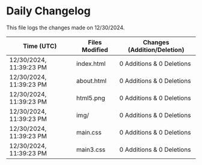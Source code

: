 # Daily Changelog

This file logs the changes made on 12/30/2024.

| Time (UTC)             | Files Modified                    | Changes (Addition/Deletion) |
|------------------------|-----------------------------------|-----------------------------|
| 12/30/2024, 11:39:23 PM | index.html | 0 Additions & 0 Deletions |
| 12/30/2024, 11:39:23 PM | about.html | 0 Additions & 0 Deletions |
| 12/30/2024, 11:39:23 PM | html5.png | 0 Additions & 0 Deletions |
| 12/30/2024, 11:39:23 PM | img/ | 0 Additions & 0 Deletions |
| 12/30/2024, 11:39:23 PM | main.css | 0 Additions & 0 Deletions |
| 12/30/2024, 11:39:23 PM | main3.css | 0 Additions & 0 Deletions |
